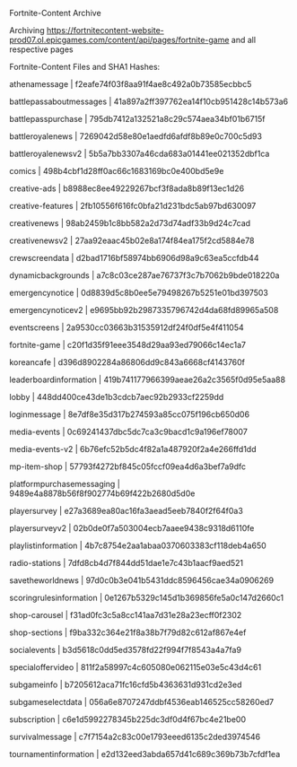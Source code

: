 Fortnite-Content Archive

Archiving https://fortnitecontent-website-prod07.ol.epicgames.com/content/api/pages/fortnite-game and all respective pages

Fortnite-Content Files and SHA1 Hashes:

athenamessage | f2eafe74f03f8aa91f4ae8c492a0b73585ecbbc5

battlepassaboutmessages | 41a897a2ff397762ea14f10cb951428c14b573a6

battlepasspurchase | 795db7412a132521a8c29c574aea34bf01b6715f

battleroyalenews | 7269042d58e80e1aedfd6afdf8b89e0c700c5d93

battleroyalenewsv2 | 5b5a7bb3307a46cda683a01441ee021352dbf1ca

comics | 498b4cbf1d28ff0ac66c1683169bc0e400bd5e9e

creative-ads | b8988ec8ee49229267bcf3f8ada8b89f13ec1d26

creative-features | 2fb10556f616fc0bfa21d231bdc5ab97bd630097

creativenews | 98ab2459b1c8bb582a2d73d74adf33b9d24c7cad

creativenewsv2 | 27aa92eaac45b02e8a174f84ea175f2cd5884e78

crewscreendata | d2bad1716bf58974bb6906d98a9c63ea5ccfdb44

dynamicbackgrounds | a7c8c03ce287ae76737f3c7b7062b9bde018220a

emergencynotice | 0d8839d5c8b0ee5e79498267b5251e01bd397503

emergencynoticev2 | e9695bb92b2987335796742d4da68fd89965a508

eventscreens | 2a9530cc03663b31535912df24f0df5e4f411054

fortnite-game | c20f1d35f91eee3548d29aa93ed79066c14ec1a7

koreancafe | d396d8902284a86806dd9c843a6668cf4143760f

leaderboardinformation | 419b741177966399aeae26a2c3565f0d95e5aa88

lobby | 448dd400ce43de1b3cdcb7aec92b2933cf2259dd

loginmessage | 8e7df8e35d317b274593a85cc075f196cb650d06

media-events | 0c69241437dbc5dc7ca3c9bacd1c9a196ef78007

media-events-v2 | 6b76efc52b5dc4f82a1a487920f2a4e266ffd1dd

mp-item-shop | 57793f4272bf845c05fccf09ea4d6a3bef7a9dfc

platformpurchasemessaging | 9489e4a8878b56f8f902774b69f422b2680d5d0e

playersurvey | e27a3689ea80ac16fa3aead5eeb7840f2f64f0a3

playersurveyv2 | 02b0de0f7a503004ecb7aaee9438c9318d6110fe

playlistinformation | 4b7c8754e2aa1abaa0370603383cf118deb4a650

radio-stations | 7dfd8cb4d7f844dd51dae1e7c43b1aacf9aed521

savetheworldnews | 97d0c0b3e041b5431ddc8596456cae34a0906269

scoringrulesinformation | 0e1267b5329c145d1b369856fe5a0c147d2660c1

shop-carousel | f31ad0fc3c5a8cc141aa7d31e28a23ecff0f2302

shop-sections | f9ba332c364e21f8a38b7f79d82c612af867e4ef

socialevents | b3d5618c0dd5ed3578fd22f994f7f8543a4a7fa9

specialoffervideo | 811f2a58997c4c605080e062115e03e5c43d4c61

subgameinfo | b7205612aca71fc16cfd5b4363631d931cd2e3ed

subgameselectdata | 056a6e8707247ddbf4536eab146525cc58260ed7

subscription | c6e1d5992278345b225dc3df0d4f67bc4e21be00

survivalmessage | c7f7154a2c83c00e1793eeed6135c2ded3974546

tournamentinformation | e2d132eed3abda657d41c689c369b73b7cfdf1ea


